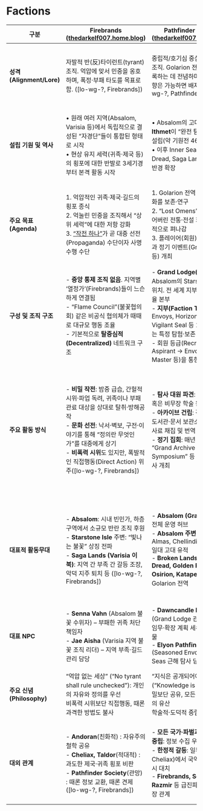 # Factions

| 구분                     | Firebrands ([thedarkelf007.home.blog][1])                                                                                                                                                   | Pathfinder Society ([thedarkelf007.home.blog][1])                                                                                                                                                                                          | Razmir ([thedarkelf007.home.blog][1])                                                                                                                                                                                                            |
| ---------------------- | ------------------------------------------------------------------------------------------------------------------------------------------------------------------------------------------- | ------------------------------------------------------------------------------------------------------------------------------------------------------------------------------------------------------------------------------------------ | ------------------------------------------------------------------------------------------------------------------------------------------------------------------------------------------------------------------------------------------------ |
| **성격(Alignment/Lore)** | 자발적 반(反)타이런트(tyrant) 조직. 억압에 맞서 민중을 옹호하며, 폭정·부패 타도를 목표로 함. (\[lo-wg-?, Firebrands])                                                                                                         | 중립적/호기심 중심의 학술·탐험 조직. Golarion 전역을 탐사·기록하는 데 전념하며, 정치적 편향은 가능하면 배제. (\[lo-wg-?, Pathfinder Society])                                                                                                                                       | ≪Razmir≫라는 가면 쓴 “신(神)”을 우상화한 신정 파벌. 주변 국가를 신권 테러(state terror)로 흡수·정복하여 신권 정치를 확장하는 전제적 이데올로기를 따름. (\[lo-wg-32, Razmir])                                                                                                                         |
| **설립 기원 및 역사**         | • 원래 여러 지역(Absalom, Varisia 등)에서 독립적으로 결성된 “자경단”들이 통합된 형태로 시작<br>• 현상 유지 세력(귀족·제국 등)의 횡포에 대한 반발로 3세기경부터 본격 활동 시작                                                                            | • Absalom의 고대 학자인 **Ithmet**이 “완전 탐사”를 목표로 설립(약 기원전 4600년 경)<br>• 이후 Inner Sea 지역, Eye of Dread, Saga Lands까지 활동 반경 확장                                                                                                                     | • Razmir(본명: **Zandriaar**로 추정)이 “Starstone”의 시험을 통과했다고 주장하며 신격화 선언(약 기원 4700년경)<br>• River Kingdoms 일대(특히 Melcat 공작령) 테러와 술책으로 땅을 잠식, “Razmiran”이라는 신정국 수립                                                                                      |
| **주요 목표(Agenda)**      | 1. 억압적인 귀족·제국·길드의 횡포 종식<br>2. 억눌린 민중을 조직해서 “상위 세력”에 대한 저항 강화<br>3. <u>“작전 하나”</u>가 곧 대중 선전(Propaganda) 수단이자 사명 수행 수단                                                                        | 1. Golarion 전역 유적·유물·문화를 보존·연구<br>2. “Lost Omens” 프로젝트(잃어버린 전통·전설 회복)를 지속적으로 펴나감<br>3. 플레이어(회원) 간 정보 교환과 정기 이벤트(Grand Archive 등) 개최                                                                                                        | 1. Razmir를 유일무이한 “구세주”로 만들어 전제정치를 공고히 함<br>2. 이교도·불신자 색출→처형·개종 강요<br>3. 인접 국가(Andoran, Brevoy, Taldor 등)에게 신념 전파, 파견 사제·암살자·정보망을 통해 국경을 확장                                                                                                       |
| **구성 및 조직 구조**         | - **중앙 통제 조직 없음**. 지역별 ‘열정가’(Firebrands)들이 느슨하게 연결됨<br>- “Flame Council”(불꽃협의회) 같은 비공식 협의체가 때때로 대규모 행동 조율<br>- 기본적으로 **탈중심적(Decentralized)** 네트워크 구조                                        | - **Grand Lodge(총본부)**: Absalom의 Starstone Isle에 위치. 전 세계 지부들의 상호 조율 본부<br>- **지부(Faction Tiers)**: Envoys, Horizon Hunters, Vigilant Seal 등 12개, 각 지부는 특정 탐험·보존 목표를 가짐<br>- 회원 등급(Recruit → Aspirant → Envoy → Grand Master 등)을 통한 공식 계층화 | - **사제 계층(Clerical Hierarchy)** 최상위에 Razmir 본인(“신격자”)<br>- 하부에 “High Priest”와 “Temple Lord”(각 지역 지사장) 제도<br>- “Wrathbringers”(종교 재판관)와 “Whisperers”(정보원/암살단) 등 이중 구조적 감시·통제망 구축                                                                  |
| **주요 활동 방식**           | - **비밀 작전**: 밤중 급습, 간헐적 시위·파업 독려, 귀족이나 부패관료 대상을 상대로 탈취·방해공작<br>- **문화 선전**: 낙서·벽보, 구전·이야기를 통해 “정의란 무엇인가”를 대중에게 상기<br>- **비폭력 시위**도 있지만, 폭발적인 직접행동(Direct Action) 위주(\[lo-wg-?, Firebrands]) | - **탐사 대원 파견**: 무장 원정대 혹은 비무장 학술 원정대 파견<br>- **아카이브 건립**: 각 지부별로 도서관·문서 보관소 설립, 현지 사료 채집 및 번역<br>- **정기 집회**: 매년 열리는 “Grand Archive Symposium” 등 학술 교류 행사 개최                                                                               | - **신전 설립**: Razmiran 지역뿐 아니라 인접 국가 빈곤 지역에 “자선 템플” 세워 신도 모집 → 정치적 영향력 확대<br>- **강제 개종·처형**: 의심스러운 주민은 심문 후 즉결 처형 혹은 공개 개종 의식 강제<br>- **암살·사보타주**: 경쟁 세력 인물 암살, 현지 지도자 매수 혹은 협박<br>- **정보망 운영**: Whisperers 네트워크를 통해 사생활, 종교적 의식, 군사 움직임 등 스파이 활동 |
| **대표적 활동무대**           | - **Absalom**: 시내 빈민가, 하층 구역에서 소규모 반란 조직 후원<br>- **Starstone Isle** 주변: “빛나는 불꽃” 상징 전파<br>- **Saga Lands (Varisia 이북)**: 지역 간 부족 간 갈등 조장, 악덕 지주 퇴치 등 (\[lo-wg-?, Firebrands])               | - **Absalom (Grand Lodge)**: 전체 운영 허브<br>- **Absalom 주변 유적지**: Almas, Chellindion, Varisia 일대 고대 유적<br>- **Broken Lands, Eye of Dread, Golden Road, Osirion, Katapesh** 등 Golarion 전역                                                      | - **Razmiran(애초 설립지)** 전역: Razmiran 수도인 **Rabornel** 외에도 곳곳에 주요 템플<br>- **Broken Lands 접경**: Brevoy·Mendev 등 인접국에 파견된 사절단·암살 조직<br>- **River Kingdoms** 일부 도시: “가난한 자 구제”를 빙자해 세력 확장 시도<br>- **Andoran, Taldor 국경 지대**: 밀약·공작거점 운영               |
| **대표 NPC**             | - **Senna Vahn** (Absalom 불꽃 수위자) – 부패한 귀족 처단 책임자<br>- **Jae Aisha** (Varisia 지역 불꽃 조직 리더) – 지역 부족·길드 관리 담당                                                                                 | - **Dawncandle Mourners** (Grand Lodge 관리층) – 탐사 임무·확장 계획 세우는 핵심 인물<br>- **Elyon Pathfinder** (Seasoned Envoy) – High Seas 근해 탐사 담당                                                                                                        | - **Razmir** (“신격자” 스스로를 칭함) – 전체 교단 최고 통치자<br>- **High Priest Maelora** (Razmiran 템플 리더 중 한 명) – 대외 선교·정치 공작 총괄                                                                                                                                 |
| **주요 신념(Philosophy)**  | “억압 없는 세상” (“No tyrant shall rule unchecked”): 개인의 자유와 정의를 우선<br>비폭력 시위보단 직접행동, 때론 과격한 방법도 불사                                                                                               | “지식은 공개되어야 한다” (“Knowledge is power”): 비밀보단 공유, 모든 유물이 인류의 유산<br>학술적·도덕적 중립 유지 지향                                                                                                                                                          | “믿음이 모든 것을 합법화한다” (“Faith justifies dominion”): Razmir만이 절대적 진리와 권위를 가짐<br>외부 비신도는 배제→타 정권 흡수 또는 격멸                                                                                                                                              |
| **대외 관계**              | - **Andoran**(친화적) : 자유주의 철학 공유<br>- **Cheliax, Taldor**(적대적) : 과도한 제국·귀족 횡포 비판<br>- **Pathfinder Society**(관망) : 때론 정보 교환, 때론 견제 (\[lo-wg-?, Firebrands])                                  | - **모든 국가·파벌과 협력 또는 중립**: 정보 수집 우선<br>- **한정적 갈등**: 일부 국가(eg. Cheliax)에서 국익 충돌 시 임시 대치<br>- **Firebrands, Sczarni, Razmir** 등 급진파벌과는 늘 긴장 관계                                                                                               | - **Andoran, Taldor, Brevoy, Mendev**(적대) : 신정 확장 시도 시 군사 충돌 빈번<br>- **Qadira, Katapesh**(우호적/기회주의) : 상인·밀무역로를 통해 금전적·정보적 이득 확보<br>- **Pathfinder Society**(경계) : 신도 스카우팅→탐사·고대 유물 약탈 경쟁 가능                                                      |

[1]: https://thedarkelf007.home.blog/blog/pathfinder-and-pathfinder-2/pathfinder-2-factions/?utm_source=chatgpt.com "Pathfinder 2: Factions - TheDarkElf007 Gaming Blog"
